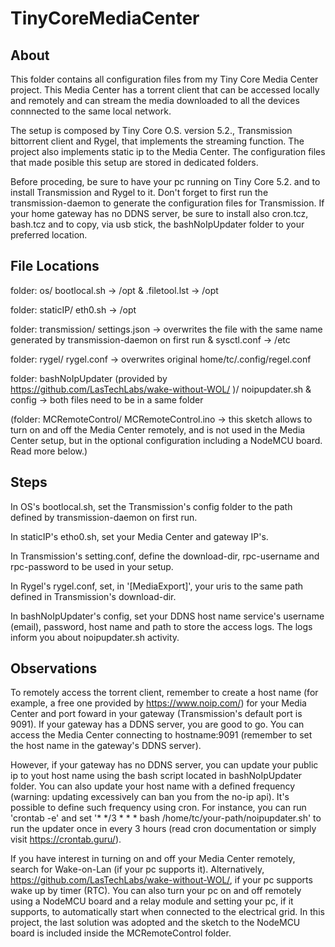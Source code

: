 # TinyCoreMediaCenter

## About

This folder contains all configuration files from my Tiny Core Media Center project. This Media Center has a torrent client that can be accessed locally and remotely and can stream the media downloaded to all the devices connnected to the same local network.

The setup is composed by Tiny Core O.S. version 5.2., Transmission bittorrent client and Rygel, that implements the streaming function. The project also implements static ip to the Media Center. The configuration files that made posible this setup are stored in dedicated folders.

Before proceding, be sure to have your pc running on Tiny Core 5.2. and to install Transmission and Rygel to it. Don't forget to first run the transmission-daemon to generate the configuration files for Transmission. If your home gateway has no DDNS server, be sure to install also cron.tcz, bash.tcz and to copy, via usb stick, the bashNoIpUpdater folder to your preferred location.

## File Locations

folder: os/
	bootlocal.sh -> /opt &
	.filetool.lst -> /opt

folder: staticIP/
	eth0.sh -> /opt

folder: transmission/
	settings.json -> overwrites the file with the same name generated by transmission-daemon on first run &
	sysctl.conf -> /etc

folder: rygel/
	rygel.conf -> overwrites original home/tc/.config/regel.conf

folder: bashNoIpUpdater (provided by https://github.com/LasTechLabs/wake-without-WOL/ )/
	noipupdater.sh &
	config -> both files need to be in a same folder
	
(folder: MCRemoteControl/
	MCRemoteControl.ino -> this sketch allows to turn on and off the Media Center remotely, and is not used in the Media Center setup, but in the optional configuration including a NodeMCU board. Read more below.)


## Steps

In OS's bootlocal.sh, set the Transmission's config folder to the path defined by transmission-daemon on first run.

In staticIP's etho0.sh, set your Media Center and gateway IP's.

In Transmission's setting.conf, define the download-dir, rpc-username and rpc-password to be used in your setup.

In Rygel's rygel.conf, set, in '[MediaExport]', your uris to the same path defined in Transmission's download-dir.

In bashNoIpUpdater's config, set your DDNS host name service's username (email), password, host name and path to store the access logs. The logs inform you about noipupdater.sh activity.

## Observations

To remotely access the torrent client, remember to create a host name (for example, a free one provided by https://www.noip.com/) for your Media Center and port foward in your gateway (Transmission's default port is 9091). If your gateway has a DDNS server, you are good to go. You can access the Media Center connecting to hostname:9091 (remember to set the host name in the gateway's DDNS server).

However, if your gateway has no DDNS server, you can update your public ip to yout host name using the bash script located in bashNoIpUpdater folder. You can also update your host name with a defined frequency (warning: updating excessively can ban you from the no-ip api). It's possible to define such frequency using cron.
For instance, you can run 'crontab -e' and set '* */3 * * * bash /home/tc/your-path/noipupdater.sh' to run the updater once in every 3 hours (read cron documentation or simply visit https://crontab.guru/).

If you have interest in turning on and off your Media Center remotely, search for Wake-on-Lan (if your pc supports it). Alternatively, https://github.com/LasTechLabs/wake-without-WOL/, if your pc supports wake up by timer (RTC). You can also turn your pc on and off remotely using a NodeMCU board and a relay module and setting your pc, if it supports, to automatically start when connected to the electrical grid. In this project, the last solution was adopted and the sketch to the NodeMCU board is included inside the MCRemoteControl folder.
